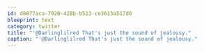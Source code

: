 ```yaml
---
id: d8077aca-7920-428b-b523-ce3615a517d0
blueprint: text
category: twitter
title: "'@Darlinglilred That's just the sound of jealousy."
caption: "'@Darlinglilred That's just the sound of jealousy."
---
```

